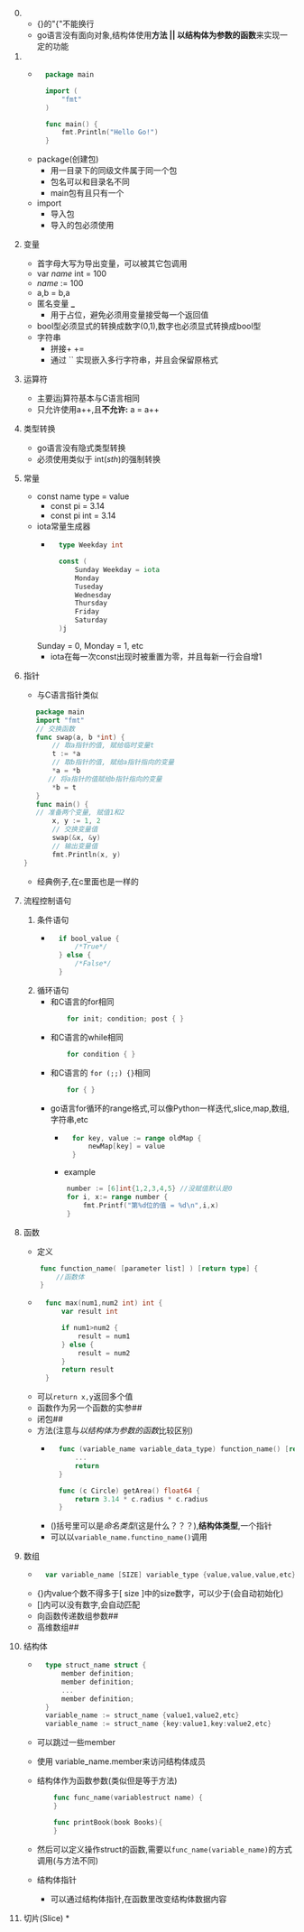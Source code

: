 
0.  
    * {}的"{"不能换行
    * go语言没有面向对象,结构体使用**方法 || 以结构体为参数的函数**来实现一定的功能
1. 
    * ```go
        package main

        import (
            "fmt"
        )

        func main() {
            fmt.Println("Hello Go!")
        } 
        ```
    * package(创建包)
        * 用一目录下的同级文件属于同一个包
        * 包名可以和目录名不同
        * main包有且只有一个
    * import
        * 导入包
        * 导入的包必须使用
2.  变量
    * 首字母大写为导出变量，可以被其它包调用
    * var *name* int = 100
    * *name* := 100
    * a,b = b,a
    * 匿名变量 **_**
        * 用于占位，避免必须用变量接受每一个返回值
    * bool型必须显式的转换成数字(0,1),数字也必须显式转换成bool型
    * 字符串
        * 拼接+ +=
        * 通过 `` 实现嵌入多行字符串，并且会保留原格式
3.  运算符
    * 主要运j算符基本与C语言相同 
    * 只允许使用a++,且**不允许:** a = a++ 
4.  类型转换
    * go语言没有隐式类型转换
    * 必须使用类似于 int(*sth*)的强制转换
5.  常量
    * const name type = value
        * const pi = 3.14
        * const pi int = 3.14
    * iota常量生成器
        * ```go
            type Weekday int

            const (
                Sunday Weekday = iota
                Monday
                Tuseday
                Wednesday
                Thursday
                Friday
                Saturday
            )j
            ``` 
        Sunday = 0, Monday = 1, etc
        * iota在每一次const出现时被重置为零，并且每新一行会自增1

6.  指针 
    * 与C语言指针类似
     ```go    
        package main
        import "fmt"
        // 交换函数
        func swap(a, b *int) {
            // 取a指针的值, 赋给临时变量t
            t := *a
            // 取b指针的值, 赋给a指针指向的变量
            *a = *b
           // 将a指针的值赋给b指针指向的变量
            *b = t
        }
        func main() {
        // 准备两个变量, 赋值1和2
            x, y := 1, 2
            // 交换变量值
            swap(&x, &y)
            // 输出变量值
            fmt.Println(x, y)
    }
    ``` 
    * 经典例子,在c里面也是一样的

7.  流程控制语句
    1. 条件语句
        * ```go
            if bool_value {
                /*True*/
            } else {
                /*False*/
            }
            ```
    2. 循环语句
        * 和C语言的for相同
            ```go 
                for init; condition; post { }
            ```
        * 和C语言的while相同
            ```go
                for condition { }
            ``` 
        * 和C语言的 ```for (;;) {}```相同
            ```go
                for { }
            ```
        * go语言for循环的range格式,可以像Python一样迭代,slice,map,数组,字符串,etc
            * ```go
                for key, value := range oldMap {
                    newMap[key] = value
                }
                ```
            * example 
            ```go
                number := [6]int{1,2,3,4,5} //没赋值默认是0
                for i, x:= range number {
                    fmt.Printf("第%d位的值 = %d\n",i,x)
                }
            ```
8.  函数
    * 定义
    ```go
        func function_name( [parameter list] ) [return type] {
            //函数体
        }
    ```
    * ```go
        func max(num1,num2 int) int {
            var result int

            if num1>num2 {
                result = num1
            } else {
                result = num2
            }
            return result
        }
        ``` 
    * 可以```return x,y```返回多个值
    * 函数作为另一个函数的实参##
    * 闭包##
    * 方法(注意与*以结构体为参数的函数*比较区别)
        * ```go
            func (variable_name variable_data_type) function_name() [return type]{
                ...
                return
            }

            func (c Circle) getArea() float64 {
                return 3.14 * c.radius * c.radius
            }
            ```
        * ()括号里可以是*命名类型*(这是什么？？？),**结构体类型**,一个指针
        * 可以以```variable_name.functino_name()```调用
9.  数组
    * ```go
        var variable_name [SIZE] variable_type {value,value,value,etc}
        ```
    * {}内value个数不得多于[ size ]中的size数字，可以少于(会自动初始化)
    * []内可以没有数字,会自动匹配
    * 向函数传递数组参数##
    * 高维数组##
10. 结构体
    * ```go
        type struct_name struct {
            member definition;
            member definition;
            ...            
            member definition;
        }
        variable_name := struct_name {value1,value2,etc}
        variable_name := struct_name {key:value1,key:value2,etc}
        ```

    * 可以跳过一些member
    * 使用 variable_name.member来访问结构体成员
    * 结构体作为函数参数(类似但是等于方法) 
        ```go
            func func_name(variablestruct name) {
            }

            func printBook(book Books){
            }
        ```
    * 然后可以定义操作struct的函数,需要以```func_name(variable_name)```的方式调用(与方法不同)
    * 结构体指针
        * 可以通过结构体指针,在函数里改变结构体数据内容
11. 切片(Slice)
    * 